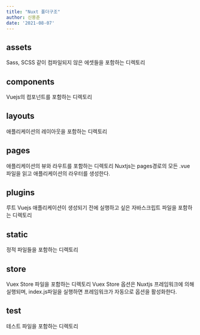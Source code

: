 ```yaml
---
title: "Nuxt 폴더구조"
author: 신용준
date: '2021-08-07'
---
```


## assets

Sass, SCSS 같이 컴파일되지 않은 에셋들을 포함하는 디렉토리

## components

Vuejs의 컴포넌트를 포함하는 디렉토리

## layouts

애플리케이션의 레이아웃을 포함하는 디렉토리

## pages

애플리케이션의 뷰와 라우트를 포함하는 디렉토리
Nuxtjs는 pages경로의 모든 .vue 파일을 읽고 애플리케이션의 라우터를 생성한다.

## plugins

루트 Vuejs 애플리케이션이 생성되기 전에 실행하고 싶은 자바스크립트 파일을 포함하는 디렉토리

## static

정적 파일들을 포함하는 디렉토리

## store

Vuex Store 파일을 포함하는 디렉토리
Vuex Store 옵션은 Nuxtjs 프레임워크에 의해 실행되며, index.js파일을 실행하면 프레임워크가 자동으로 옵션을 활성화한다.

## test

테스트 파일을 포함하는 디렉토리